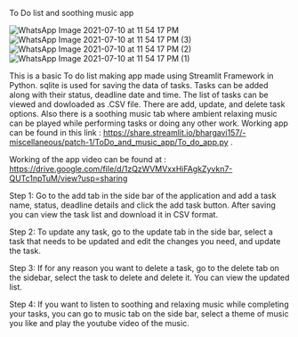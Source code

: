 To Do list and soothing music app


![WhatsApp Image 2021-07-10 at 11 54 17 PM](https://user-images.githubusercontent.com/63589533/125430693-af73c7b7-c46e-460b-bbc5-9b20bc1c7c09.jpeg)
![WhatsApp Image 2021-07-10 at 11 54 17 PM (3)](https://user-images.githubusercontent.com/63589533/125430663-43b460cc-08c6-46b5-bb9a-e423b8375e68.jpeg)
![WhatsApp Image 2021-07-10 at 11 54 17 PM (2)](https://user-images.githubusercontent.com/63589533/125430676-c403c03b-eedc-47aa-ae5d-79b386af4f93.jpeg)
![WhatsApp Image 2021-07-10 at 11 54 17 PM (1)](https://user-images.githubusercontent.com/63589533/125430681-1bc450b9-64f7-49e3-8b7a-c95a8cffe96b.jpeg)


This is a basic To do list making app made using Streamlit Framework in Python. sqlite is used for saving the data of tasks. Tasks can be added along with their status, deadline date and time. The list of tasks can be viewed and dowloaded as .CSV file. There are add, update, and delete task options. Also there is a soothing music tab where ambient relaxing music can be played while performing tasks or doing any other work.
Working app can be found in this link : https://share.streamlit.io/bhargavi157/-miscellaneous/patch-1/ToDo_and_music_app/To_do_app.py .

Working of the app video can be found at : https://drive.google.com/file/d/1zQzWVMVxxHiFAgkZyvkn7-QUTc1npTuM/view?usp=sharing


Step 1: Go to the add tab in the side bar of the application and add a task name, status, deadline details and click the add task button. After saving you can view the task list and download it in CSV format.

Step 2: To update any task, go to the update tab in the side bar, select a task that needs to be updated and edit the changes you need, and update the task.

Step 3: If for any reason you want to delete a task, go to the delete tab on the sidebar, select the task to delete and delete it. You can view the updated list.

Step 4: If you want to listen to soothing and relaxing music while completing your tasks, you can go to music tab on the side bar, select a theme of music you like and play the youtube video of the music. 
